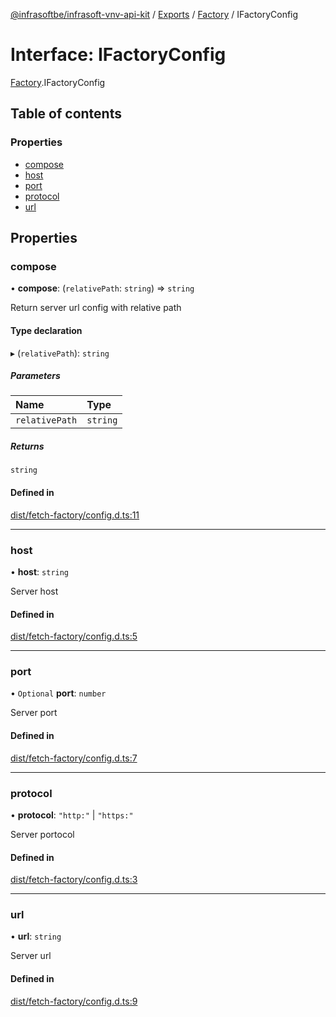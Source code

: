 [@infrasoftbe/infrasoft-vnv-api-kit](../README.md) / [Exports](../modules.md) / [Factory](../modules/Factory.md) / IFactoryConfig

# Interface: IFactoryConfig

[Factory](../modules/Factory.md).IFactoryConfig

## Table of contents

### Properties

- [compose](Factory.IFactoryConfig.md#compose)
- [host](Factory.IFactoryConfig.md#host)
- [port](Factory.IFactoryConfig.md#port)
- [protocol](Factory.IFactoryConfig.md#protocol)
- [url](Factory.IFactoryConfig.md#url)

## Properties

### compose

• **compose**: (`relativePath`: `string`) => `string`

Return server url config with relative path

#### Type declaration

▸ (`relativePath`): `string`

##### Parameters

| Name | Type |
| :------ | :------ |
| `relativePath` | `string` |

##### Returns

`string`

#### Defined in

[dist/fetch-factory/config.d.ts:11](https://github.com/infrasoftbe/Infrasoft-vnv-api-kit/blob/783d42b/dist/fetch-factory/config.d.ts#L11)

___

### host

• **host**: `string`

Server host

#### Defined in

[dist/fetch-factory/config.d.ts:5](https://github.com/infrasoftbe/Infrasoft-vnv-api-kit/blob/783d42b/dist/fetch-factory/config.d.ts#L5)

___

### port

• `Optional` **port**: `number`

Server port

#### Defined in

[dist/fetch-factory/config.d.ts:7](https://github.com/infrasoftbe/Infrasoft-vnv-api-kit/blob/783d42b/dist/fetch-factory/config.d.ts#L7)

___

### protocol

• **protocol**: ``"http:"`` \| ``"https:"``

Server portocol

#### Defined in

[dist/fetch-factory/config.d.ts:3](https://github.com/infrasoftbe/Infrasoft-vnv-api-kit/blob/783d42b/dist/fetch-factory/config.d.ts#L3)

___

### url

• **url**: `string`

Server url

#### Defined in

[dist/fetch-factory/config.d.ts:9](https://github.com/infrasoftbe/Infrasoft-vnv-api-kit/blob/783d42b/dist/fetch-factory/config.d.ts#L9)
